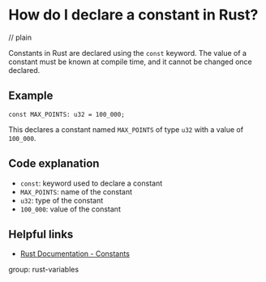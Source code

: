 # How do I declare a constant in Rust?
// plain

Constants in Rust are declared using the `const` keyword. The value of a constant must be known at compile time, and it cannot be changed once declared.

## Example

```
const MAX_POINTS: u32 = 100_000;
```

This declares a constant named `MAX_POINTS` of type `u32` with a value of `100_000`.

## Code explanation

- `const`: keyword used to declare a constant
- `MAX_POINTS`: name of the constant
- `u32`: type of the constant
- `100_000`: value of the constant

## Helpful links
- [Rust Documentation - Constants](https://doc.rust-lang.org/book/ch03-02-data-types.html#data-types)

group: rust-variables